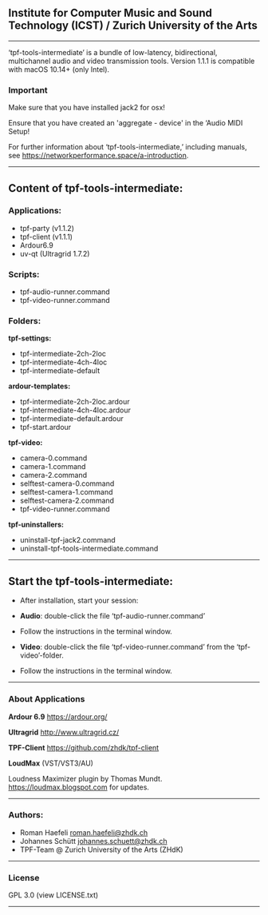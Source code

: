 ## Institute for Computer Music and Sound Technology (ICST) / Zurich University of the Arts

-----
‘tpf-tools-intermediate’ is a bundle of low-latency, bidirectional, multichannel audio and video transmission tools. 
Version 1.1.1 is compatible with macOS 10.14+ (only Intel).


### Important

Make sure that you have installed jack2 for osx!

Ensure that you have created an 'aggregate - device' in the ‘Audio MIDI Setup!

For further information about ‘tpf-tools-intermediate,’ including manuals, 
see <https://networkperformance.space/a-introduction>.


----


## Content of tpf-tools-intermediate:


### Applications:
- tpf-party (v1.1.2)
- tpf-client (v1.1.1)
- Ardour6.9
- uv-qt (Ultragrid 1.7.2)

### Scripts:
- tpf-audio-runner.command
- tpf-video-runner.command


### Folders:

**tpf-settings:**
- tpf-intermediate-2ch-2loc
- tpf-intermediate-4ch-4loc
- tpf-intermediate-default

**ardour-templates:**
- tpf-intermediate-2ch-2loc.ardour
- tpf-intermediate-4ch-4loc.ardour
- tpf-intermediate-default.ardour
- tpf-start.ardour

**tpf-video:**
- camera-0.command
- camera-1.command
- camera-2.command
- selftest-camera-0.command
- selftest-camera-1.command
- selftest-camera-2.command
- tpf-video-runner.command

**tpf-uninstallers:**
- uninstall-tpf-jack2.command
- uninstall-tpf-tools-intermediate.command

----

## Start the tpf-tools-intermediate:

- After installation, start your session:

- **Audio**: double-click the file ‘tpf-audio-runner.command’ 
 
- Follow the instructions in the terminal window.

- **Video**: double-click the file ‘tpf-video-runner.command’ from the ‘tpf-video’-folder. 

- Follow the instructions in the terminal window.

----

### About Applications

**Ardour 6.9**
<https://ardour.org/>

**Ultragrid**
<http://www.ultragrid.cz/> 


**TPF-Client**
<https://github.com/zhdk/tpf-client>


**LoudMax** (VST/VST3/AU)

Loudness Maximizer plugin by Thomas Mundt.
<https://loudmax.blogspot.com> for updates.
 
----

### Authors:

* Roman Haefeli <roman.haefeli@zhdk.ch>
* Johannes Schütt <johannes.schuett@zhdk.ch>
* TPF-Team @ Zurich University of the Arts (ZHdK)

-----

### License

GPL 3.0 (view LICENSE.txt)

-----

